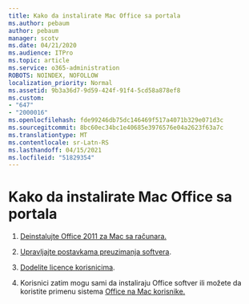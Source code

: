 ```yaml
---
title: Kako da instalirate Mac Office sa portala
ms.author: pebaum
author: pebaum
manager: scotv
ms.date: 04/21/2020
ms.audience: ITPro
ms.topic: article
ms.service: o365-administration
ROBOTS: NOINDEX, NOFOLLOW
localization_priority: Normal
ms.assetid: 9b3a36d7-9d59-424f-91f4-5cd58a878ef8
ms.custom:
- "647"
- "2000016"
ms.openlocfilehash: fde99246db75dc146469f517a4071b329e071d3c
ms.sourcegitcommit: 8bc60ec34bc1e40685e3976576e04a2623f63a7c
ms.translationtype: MT
ms.contentlocale: sr-Latn-RS
ms.lasthandoff: 04/15/2021
ms.locfileid: "51829354"
---
```

# <a name="how-to-install-mac-office-from-the-portal"></a>Kako da instalirate Mac Office sa portala

1. [Deinstalujte Office 2011 za Mac sa računara.](https://support.office.com/article/4bfcd230-0ea1-4656-bf30-dbfa44d358fa?wt.mc_id=Alchemy_ClientDIA)

2. [Upravljajte postavkama preuzimanja softvera](https://docs.microsoft.com/DeployOffice/manage-software-download-settings-office-365).

3. [Dodelite licence korisnicima](https://docs.microsoft.com/microsoft-365/admin/manage/assign-licenses-to-users).

4. Korisnici zatim mogu sami da instaliraju Office softver ili možete da koristite primenu sistema [Office na Mac korisnike.](https://docs.microsoft.com/DeployOffice/mac/deployment-guide-for-office-for-mac)